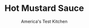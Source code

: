 ---
layout: ../../layouts/MarkdownPostLayout.astro
title: Hot Mustard Sauce
author: America's Test Kitchen
pubDate: 2023-03-15
description: "This Hot Mustard Sauce is the perfect complement to our Crumb-Coated Baked Ham."
image_url: https://res.cloudinary.com/hksqkdlah/image/upload/ar_1:1,c_fill,dpr_2.0,f_auto,fl_lossy.progressive.strip_profile,g_faces:auto,q_auto:low,w_344/10519_sfs-crumbcrustedham-80
tags: ["Sauces"]
calories: 266
protein: 4
carbohydrates: 22
fats: 
fiber: 3
ingredients: ["3 tablespoons, cold water","2 tablespoons, dry mustard","1/2 teaspoon, salt","1/2 cup, Dijon mustard","2 tablespoons, honey"]
serves: 2
time: "5 minutes, plus 2¼ hours resting"
instructions: ["Whisk water, dry mustard, and salt together in bowl until smooth; let sit for 15 minutes. Whisk in Dijon mustard and honey. Cover and let sit at room temperature for at least 2 hours. Use immediately or transfer sauce to glass jar with tight-fitting lid and refrigerate for up to 2 months."]
nutrition: ["152 mg Potassium","120 mg Phosphorus","57 mg Calcium","1 mg Iron","53 mg Magnesium","689 mg Sodium","4 g Fat","2 g Monounsaturated","1 g Polyunsaturated","3 g Fiber","14 µg Folate (food)","18 g Sugars","1 µg Vitamin K","78 g Water","22 g Carbs","14 µg Folate equivalent (total)","4 g Protein","3 µg Vitamin A","133 kcal Energy","17 g Sugars, added","266 calories"]
notes: "The longer this sauce sits the milder it becomes."
---
